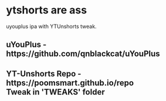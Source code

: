 <h1> 
  ytshorts are ass
</h1>
<p3>
  uyouplus ipa with YTUnshorts tweak.
</p3>
<h2>
  uYouPlus - https://github.com/qnblackcat/uYouPlus
</h2>
<h2>
  YT-Unshorts Repo - https://poomsmart.github.io/repo&#160&#160&#160&#160&#160&#160&#160&#160&#160&#160&#160&#160&#160&#160&#160&#160&#160&#160&#160&#160&#160&#160&#160&#160&#160&#160
  Tweak in 'TWEAKS' folder
</h2>
